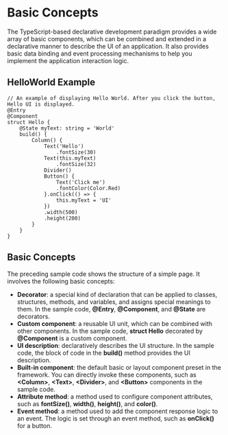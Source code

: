 # Basic Concepts<a name="EN-US_TOPIC_0000001215268053"></a>

The TypeScript-based declarative development paradigm provides a wide array of basic components, which can be combined and extended in a declarative manner to describe the UI of an application. It also provides basic data binding and event processing mechanisms to help you implement the application interaction logic.

## HelloWorld Example<a name="section7816125610596"></a>

```
// An example of displaying Hello World. After you click the button, Hello UI is displayed.
@Entry
@Component
struct Hello {
    @State myText: string = 'World'
    build() {
        Column() {
            Text('Hello')
                .fontSize(30)
            Text(this.myText)
                .fontSize(32)
            Divider()
            Button() {
                Text('Click me')
                .fontColor(Color.Red)
            }.onClick(() => {
                this.myText = 'UI'
            })
            .width(500)
            .height(200)
        }
    }
}
```

## Basic Concepts<a name="section1163410619"></a>

The preceding sample code shows the structure of a simple page. It involves the following basic concepts:

-   **Decorator**: a special kind of declaration that can be applied to classes, structures, methods, and variables, and assigns special meanings to them. In the sample code,  **@Entry**,  **@Component**, and  **@State**  are decorators.
-   **Custom component**: a reusable UI unit, which can be combined with other components. In the sample code,  **struct Hello**  decorated by  **@Component**  is a custom component.
-   **UI description**: declaratively describes the UI structure. In the sample code, the block of code in the  **build\(\)**  method provides the UI description.
-   **Built-in component**: the default basic or layout component preset in the framework. You can directly invoke these components, such as  **<Column\>**,  **<Text\>**,  **<Divider\>**, and  **<Button\>**  components in the sample code.
-   **Attribute method**: a method used to configure component attributes, such as  **fontSize\(\)**,  **width\(\)**,  **height\(\)**, and  **color\(\)**.
-   **Event method**: a method used to add the component response logic to an event. The logic is set through an event method, such as  **onClick\(\)**  for a button.

